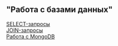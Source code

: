 ## "Работа с базами данных"
[SELECT-запросы](https://docs.google.com/spreadsheets/d/1LI7i_me-fd4l0Y0Pm7Bv8M3M2yKy5VqOlBD-WXaRJ6Q/edit?gid=0#gid=0)   
[JOIN-запросы](https://docs.google.com/spreadsheets/d/1WOyd723ZLCw0Jj50kdTkshtkptMVrtAGQTFSv2le1Nw/edit?gid=0#gid=0)   
[Работа с MongoDB](https://docs.google.com/spreadsheets/d/1YyFElbki3EKZ1mhfpUSR1tOVPaq8QEGqVeKvaJWe60M/edit?gid=0#gid=0)
